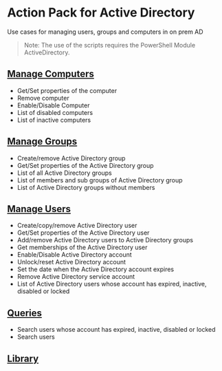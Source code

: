 # Action Pack for Active Directory
Use cases for managing users, groups and computers in on prem AD
> Note: The use of the scripts requires the PowerShell Module ActiveDirectory.

## [Manage Computers](./Computers)

+ Get/Set properties of the computer
+ Remove computer
+ Enable/Disable Computer
+ List of disabled computers
+ List of inactive computers

## [Manage Groups](./Groups)

+ Create/remove Active Directory group
+ Get/Set properties of the Active Directory group 
+ List of all Active Directory groups
+ List of members and sub groups of Active Directory group
+ List of Active Directory groups without members

## [Manage Users](./Users)

+ Create/copy/remove Active Directory user
+ Get/Set properties of the Active Directory user
+ Add/remove Active Directory users to Active Directory groups
+ Get memberships of the Active Directory user
+ Enable/Disable Active Directory account
+ Unlock/reset Active Directory account
+ Set the date when the Active Directory account expires
+ Remove Active Directory service account
+ List of Active Directory users whose account has expired, inactive, disabled or locked

## [Queries](./_QUERY_)

+ Search users whose account has expired, inactive, disabled or locked
+ Search users

## [Library](./_LIB_)